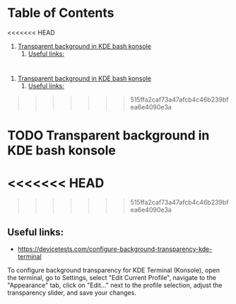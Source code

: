 
# Table of Contents

<<<<<<< HEAD
1.  [Transparent background in KDE bash konsole](#org8706341)
    1.  [Useful links:](#org6f10940)



<a id="org8706341"></a>
=======
1.  [Transparent background in KDE bash konsole](#orgd27735c)
    1.  [Useful links:](#org8034fc4)



<a id="orgd27735c"></a>
>>>>>>> 515ffa2caf73a47afcb4c46b239bfea6e4090e3a

# TODO Transparent background in KDE bash konsole


<<<<<<< HEAD
<a id="org6f10940"></a>
=======
<a id="org8034fc4"></a>
>>>>>>> 515ffa2caf73a47afcb4c46b239bfea6e4090e3a

## Useful links:

-   <https://devicetests.com/configure-background-transparency-kde-terminal>

To configure background transparency for KDE Terminal (Konsole), open the terminal, go to Settings, select "Edit Current Profile", navigate to the "Appearance" tab, click on "Edit…" next to the profile selection, adjust the transparency slider, and save your changes.

